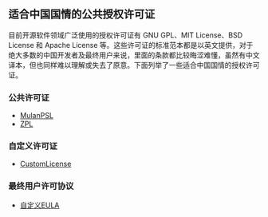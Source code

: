 ## 适合中国国情的公共授权许可证

目前开源软件领域广泛使用的授权许可证有 GNU GPL、MIT License、BSD License 和 Apache License 等。这些许可证的标准范本都是以英文提供，对于绝大多数的中国开发者及最终用户来说，里面的条款都比较晦涩难懂，虽然有中文译本，但也同样难以理解或失去了原意。下面列举了一些适合中国国情的授权许可证。

### 公共许可证
- [MulanPSL](/MulanPSL.txt)
- [ZPL](/ZPL.txt)

### 自定义许可证
- [CustomLicense](/CustomLicense.md)

### 最终用户许可协议
- [自定义EULA](/EULA.md)
